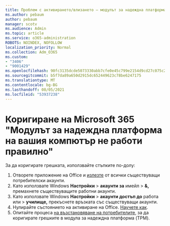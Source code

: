 ```yaml
---
title: Проблем с активирането/влизането – модулът за надеждна платформа е повреден
ms.author: pebaum
author: pebaum
manager: scotv
ms.audience: Admin
ms.topic: article
ms.service: o365-administration
ROBOTS: NOINDEX, NOFOLLOW
localization_priority: Normal
ms.collection: Adm_O365
ms.custom:
- "3406"
- "9001429"
ms.openlocfilehash: 90fc3135dcde5073330abb7cfe0e45c799e2154d9cd27c075c2c9ac89c18a641
ms.sourcegitcommit: b5f7da89a650d2915dc652449623c78be6247175
ms.translationtype: MT
ms.contentlocale: bg-BG
ms.lasthandoff: 08/05/2021
ms.locfileid: "53937238"
---
```

# <a name="fixing-the-microsoft-365-apps-your-computers-trusted-platform-module-is-not-functioning-properly-message"></a>Коригиране на Microsoft 365 "Модулът за надеждна платформа на вашия компютър не работи правилно"

За да коригирате грешката, използвайте стъпките по-долу:

1. Отворете приложение на Office и [излезте](https://support.office.com/article/5a20dc11-47e9-4b6f-945d-478cb6d92071) от всички съществуващи потребителски акаунти.   
2. Като използвате Windows **Настройки**  >  **акаунти за** имейл  >  **&,** премахнете съществуващите работни акаунти. 
3. Като използвате Windows **Настройки**  >  **акаунти достъп до** работа или  >  **училище,** прекъснете връзката със съществуващи акаунти. 
4. Нулирайте състоянието на активиране на Office. [Научете как](https://docs.microsoft.com/office365/troubleshoot/activation/reset-office-365-proplus-activation-state
).
5. Опитайте процеса [на възстановяване на потребителите,](https://docs.microsoft.com/office365/troubleshoot/administration/connection-issue-when-sign-in-office-2016#symptom-2) за да коригирате грешките в модула за надеждна платформа (TPM).